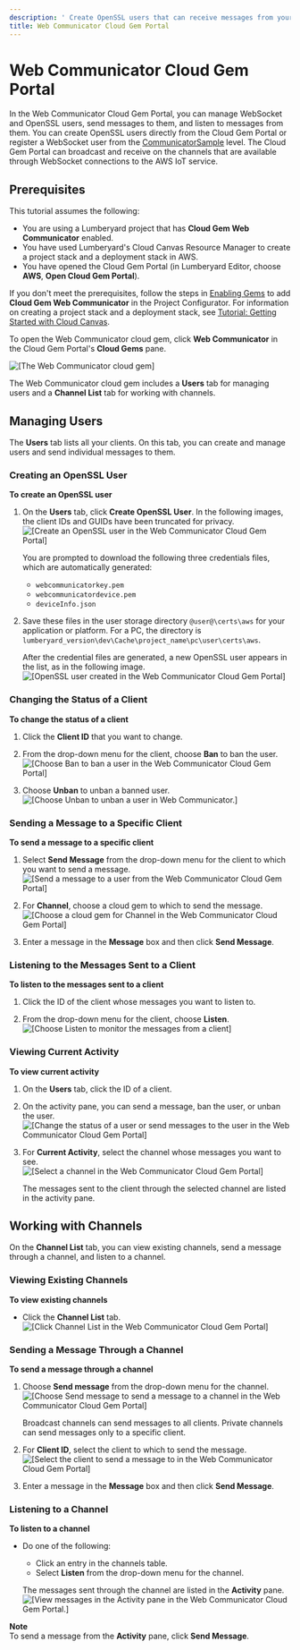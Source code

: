 ```yaml
---
description: ' Create OpenSSL users that can receive messages from your game in &ALYlong;. '
title: Web Communicator Cloud Gem Portal
---
```

# Web Communicator Cloud Gem Portal<a name="cloud-canvas-cloud-gem-web-communicator-cgp"></a>

In the Web Communicator Cloud Gem Portal, you can manage WebSocket and OpenSSL users, send messages to them, and listen to messages from them\. You can create OpenSSL users directly from the Cloud Gem Portal or register a WebSocket user from the [CommunicatorSample](/docs/userguide/gems/cloud-canvas/web-communicator-sample-level.md) level\. The Cloud Gem Portal can broadcast and receive on the channels that are available through WebSocket connections to the AWS IoT service\.

## Prerequisites<a name="cloud-canvas-cloud-gem-web-communicator-cgp-prerequisites"></a>

This tutorial assumes the following:
+ You are using a Lumberyard project that has **Cloud Gem Web Communicator** enabled\.
+ You have used Lumberyard's Cloud Canvas Resource Manager to create a project stack and a deployment stack in AWS\.
+ You have opened the Cloud Gem Portal \(in Lumberyard Editor, choose **AWS**, **Open Cloud Gem Portal**\)\.

If you don't meet the prerequisites, follow the steps in [Enabling Gems](/docs/userguide/gems/using-project-configurator.md) to add **Cloud Gem Web Communicator** in the Project Configurator\. For information on creating a project stack and a deployment stack, see [Tutorial: Getting Started with Cloud Canvas](/docs/userguide/gems/cloud-canvas/tutorial.md)\.

To open the Web Communicator cloud gem, click **Web Communicator** in the Cloud Gem Portal's **Cloud Gems** pane\.

![\[The Web Communicator cloud gem\]](/images/userguide/cloud_canvas/cloud-canvas-cloud-gem-web-communicator-cgp-1.png)

The Web Communicator cloud gem includes a **Users** tab for managing users and a **Channel List** tab for working with channels\.

## Managing Users<a name="cloud-canvas-cloud-gem-web-communicator-cgp-managing-users"></a>

The **Users** tab lists all your clients\. On this tab, you can create and manage users and send individual messages to them\.

### Creating an OpenSSL User<a name="cloud-canvas-cloud-gem-web-communicator-cgp-managing-users-create"></a>

**To create an OpenSSL user**

1. On the **Users** tab, click **Create OpenSSL User**\. In the following images, the client IDs and GUIDs have been truncated for privacy\.  
![\[Create an OpenSSL user in the Web Communicator Cloud Gem Portal\]](/images/userguide/cloud_canvas/cloud-canvas-cloud-gem-web-communicator-cgp-2.png)

   You are prompted to download the following three credentials files, which are automatically generated:
   + `webcommunicatorkey.pem`
   + `webcommunicatordevice.pem`
   + `deviceInfo.json`

1. Save these files in the user storage directory `@user@\certs\aws` for your application or platform\. For a PC, the directory is `lumberyard_version\dev\Cache\project_name\pc\user\certs\aws`\.

   After the credential files are generated, a new OpenSSL user appears in the list, as in the following image\.   
![\[OpenSSL user created in the Web Communicator Cloud Gem Portal\]](/images/userguide/cloud_canvas/cloud-canvas-cloud-gem-web-communicator-cgp-3.png)

### Changing the Status of a Client<a name="cloud-canvas-cloud-gem-web-communicator-cgp-managing-users-change-status"></a>

**To change the status of a client**

1. Click the **Client ID** that you want to change\.

1. From the drop\-down menu for the client, choose **Ban** to ban the user\.  
![\[Choose Ban to ban a user in the Web Communicator Cloud Gem Portal\]](/images/userguide/cloud_canvas/cloud-canvas-cloud-gem-web-communicator-cgp-4.png)

1. Choose **Unban** to unban a banned user\.  
![\[Choose Unban to unban a user in Web Communicator.\]](/images/userguide/cloud_canvas/cloud-canvas-cloud-gem-web-communicator-cgp-5.png)

### Sending a Message to a Specific Client<a name="cloud-canvas-cloud-gem-web-communicator-cgp-managing-users-send-message"></a>

**To send a message to a specific client**

1. Select **Send Message** from the drop\-down menu for the client to which you want to send a message\.  
![\[Send a message to a user from the Web Communicator Cloud Gem Portal\]](/images/userguide/cloud_canvas/cloud-canvas-cloud-gem-web-communicator-cgp-5a.png)

1. For **Channel**, choose a cloud gem to which to send the message\.  
![\[Choose a cloud gem for Channel in the Web Communicator Cloud Gem Portal\]](/images/userguide/cloud_canvas/cloud-canvas-cloud-gem-web-communicator-cgp-6.png)

1. Enter a message in the **Message** box and then click **Send Message**\.

### Listening to the Messages Sent to a Client<a name="cloud-canvas-cloud-gem-web-communicator-cgp-managing-users-listen"></a>

**To listen to the messages sent to a client**

1. Click the ID of the client whose messages you want to listen to\.

1. From the drop\-down menu for the client, choose **Listen**\.  
![\[Choose Listen to monitor the messages from a client\]](/images/userguide/cloud_canvas/cloud-canvas-cloud-gem-web-communicator-cgp-7.png)

### Viewing Current Activity<a name="cloud-canvas-cloud-gem-web-communicator-cgp-managing-users-view-activity"></a>

**To view current activity**

1. On the **Users** tab, click the ID of a client\.

1. On the activity pane, you can send a message, ban the user, or unban the user\.  
![\[Change the status of a user or send messages to the user in the Web Communicator Cloud Gem Portal\]](/images/userguide/cloud_canvas/cloud-canvas-cloud-gem-web-communicator-cgp-7a.png)

1. For **Current Activity**, select the channel whose messages you want to see\.  
![\[Select a channel in the Web Communicator Cloud Gem Portal\]](/images/userguide/cloud_canvas/cloud-canvas-cloud-gem-web-communicator-cgp-7b.png)

   The messages sent to the client through the selected channel are listed in the activity pane\.

## Working with Channels<a name="cloud-canvas-cloud-gem-web-communicator-cgp-working-with-channels"></a>

On the **Channel List** tab, you can view existing channels, send a message through a channel, and listen to a channel\.

### Viewing Existing Channels<a name="cloud-canvas-cloud-gem-web-communicator-cgp-working-with-channels-view"></a>

**To view existing channels**
+ Click the **Channel List** tab\.  
![\[Click Channel List in the Web Communicator Cloud Gem Portal\]](/images/userguide/cloud_canvas/cloud-canvas-cloud-gem-web-communicator-cgp-8.png)

### Sending a Message Through a Channel<a name="cloud-canvas-cloud-gem-web-communicator-cgp-working-with-channels-send-message"></a>

**To send a message through a channel**

1. Choose **Send message** from the drop\-down menu for the channel\.  
![\[Choose Send message to send a message to a channel in the Web Communicator Cloud Gem Portal\]](/images/userguide/cloud_canvas/cloud-canvas-cloud-gem-web-communicator-cgp-9.png)

   Broadcast channels can send messages to all clients\. Private channels can send messages only to a specific client\.

1. For **Client ID**, select the client to which to send the message\.  
![\[Select the client to send a message to in the Web Communicator Cloud Gem Portal\]](/images/userguide/cloud_canvas/cloud-canvas-cloud-gem-web-communicator-cgp-10.png)

1. Enter a message in the **Message** box and then click **Send Message**\.

### Listening to a Channel<a name="cloud-canvas-cloud-gem-web-communicator-cgp-working-with-channels-listening"></a>

**To listen to a channel**
+ Do one of the following:
  + Click an entry in the channels table\.
  + Select **Listen** from the drop\-down menu for the channel\.

  The messages sent through the channel are listed in the **Activity** pane\.  
![\[View messages in the Activity pane in the Web Communicator Cloud Gem Portal.\]](/images/userguide/cloud_canvas/cloud-canvas-cloud-gem-web-communicator-cgp-11.png)

**Note**  
To send a message from the **Activity** pane, click **Send Message**\.